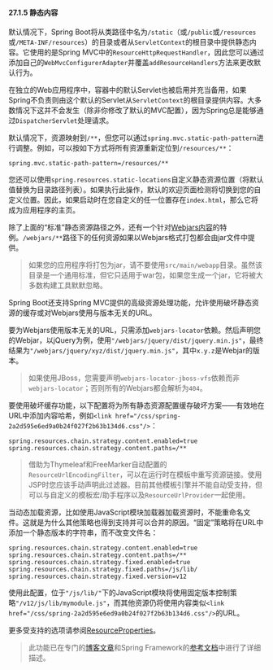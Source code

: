 #### 27.1.5 静态内容

默认情况下，Spring Boot将从类路径中名为`/static`（或`/public`或`/resources`或`/META-INF/resources`）的目录或者从`ServletContext`的根目录中提供静态内容。它使用的是Spring MVC中的`ResourceHttpRequestHandler`，因此您可以通过添加自己的`WebMvcConfigurerAdapter`并覆盖`addResourceHandlers`方法来更改默认行为。

在独立的Web应用程序中，容器中的默认Servlet也被启用并充当备用，如果Spring不负责则由这个默认的Servlet从`ServletContext`的根目录提供内容。大多数情况下这并不会发生（除非你修改了默认的MVC配置），因为Spring总是能够通过`DispatcherServlet`处理请求。

默认情况下，资源映射到`/**`，但您可以通过`spring.mvc.static-path-pattern`进行调整。例如，可以按如下方式将所有资源重新定位到`/resources/**`：

```
spring.mvc.static-path-pattern=/resources/**
```

您还可以使用`spring.resources.static-locations`自定义静态资源位置（将默认值替换为目录路径列表）。如果执行此操作，默认的欢迎页面检测将切换到您的自定义位置。因此，如果启动时在您自定义的任一位置存在`index.html`，那么它将成为应用程序的主页。

除了上面的“标准”静态资源路径之外，还有一个针对[Webjars内容](https://www.webjars.org/)的特例。`/webjars/**`路径下的任何资源如果以Webjars格式打包都会由jar文件中提供。

>如果您的应用程序将打包为jar，请不要使用`src/main/webapp`目录。虽然该目录是一个通用标准，但它只适用于war包，如果您生成一个jar，它将被大多数构建工具默默忽略。

Spring Boot还支持Spring MVC提供的高级资源处理功能，允许使用破坏静态资源的缓存或对Webjars使用与版本无关的URL。

要为Webjars使用版本无关的URL，只需添加`webjars-locator`依赖。然后声明您的Webjar，以jQuery为例，使用`"/webjars/jquery/dist/jquery.min.js"`，最终结果为`"/webjars/jquery/xyz/dist/jquery.min.js"`，其中`x.y.z`是Webjar的版本。

>如果使用JBoss，您需要声明`webjars-locator-jboss-vfs`依赖而非`webjars-locator`；否则所有的Webjars都会解析为`404`。

要使用破坏缓存功能，以下配置将为所有静态资源配置缓存破坏方案——有效地在URL中添加内容哈希，例如`<link href="/css/spring-2a2d595e6ed9a0b24f027f2b63b134d6.css"/>`：

```
spring.resources.chain.strategy.content.enabled=true
spring.resources.chain.strategy.content.paths=/**
```

>借助为Thymeleaf和FreeMarker自动配置的`ResourceUrlEncodingFilter`，可以在运行时在模板中重写资源链接。使用JSP时您应该手动声明此过滤器。目前其他模板引擎并不能自动受支持，但可以与自定义的模板宏/助手程序以及`ResourceUrlProvider`一起使用。

当动态加载资源，比如使用JavaScript模块加载器加载资源时，不能重命名文件。这就是为什么其他策略也得到支持并可以合并的原因。“固定”策略将在URL中添加一个静态版本的字符串，而不改变文件名：

```
spring.resources.chain.strategy.content.enabled=true
spring.resources.chain.strategy.content.paths=/**
spring.resources.chain.strategy.fixed.enabled=true
spring.resources.chain.strategy.fixed.paths=/js/lib/
spring.resources.chain.strategy.fixed.version=v12
```

使用此配置，位于`"/js/lib/"`下的JavaScript模块将使用固定版本控制策略`"/v12/js/lib/mymodule.js"`，而其他资源仍将使用内容类似`<link href="/css/spring-2a2d595e6ed9a0b24f027f2b63b134d6.css"/>`的URL。

更多受支持的选项请参阅[ResourceProperties](https://github.com/spring-projects/spring-boot/tree/v1.5.21.RELEASE/spring-boot-autoconfigure/src/main/java/org/springframework/boot/autoconfigure/web/ResourceProperties.java)。

>此功能已在专门的[博客文章](https://spring.io/blog/2014/07/24/spring-framework-4-1-handling-static-web-resources)和Spring Framework的[参考文档](https://docs.spring.io/spring/docs/4.3.24.RELEASE/spring-framework-reference/htmlsingle/#mvc-config-static-resources)中进行了详细描述。

